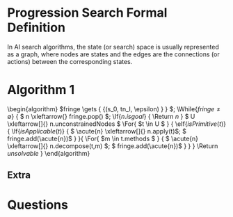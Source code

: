 # Progression Search Formal Definition

In AI search algorithms, the state (or search) space is usually represented as a graph, where nodes are states and the edges are the connections (or actions) between the corresponding states. 

# Algorithm 1

\begin{algorithm}
$fringe \gets { \{(s_0, tn_I, \epsilon) \} } $\;
\While{$fringe \neq \emptyset$} {
    $ n \xleftarrow{} fringe.pop() $\;
    \If{$n.isgoal$} { \Return $n$ }
    $ U  \xleftarrow[]{} n.unconstrainedNodes $
    \For{ $t \in U $ } {
        \eIf{$isPrimitive(t)$} { 
            \If{$isApplicable(t)$} {
                $ \acute{n} \xleftarrow[]{} n.apply(t)$\;
                $ fringe.add(\acute{n})$
            }
        }{
             \For{ $m \in t.methods $ } {
                $ \acute{n} \xleftarrow[]{} n.decompose(t,m) $\;
                $ fringe.add(\acute{n})$
             }
        } 
    }
    \Return $unsolvable$
}
\end{algorithm}



## Extra
# Questions

